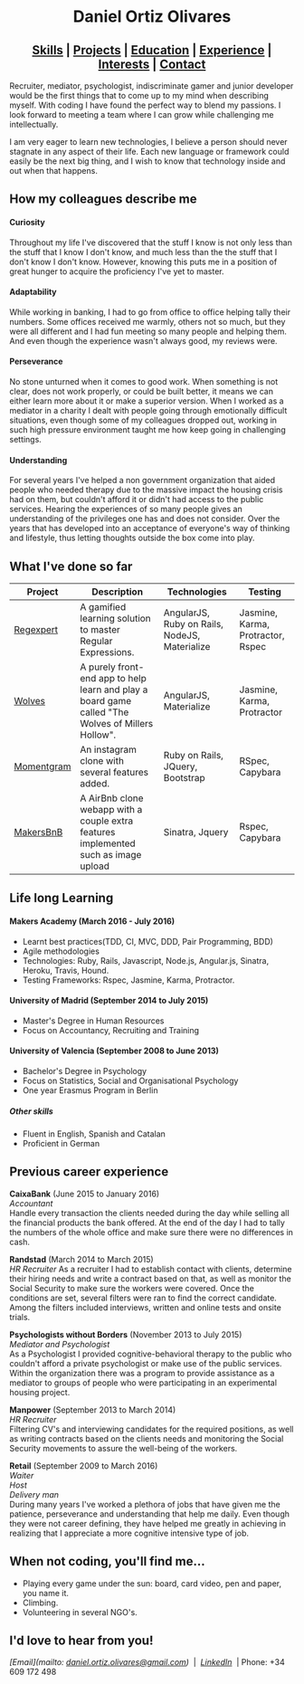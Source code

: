 # <center>Daniel Ortiz Olivares</center>
## <center>[Skills](#skills) | [Projects](#projects)  | [Education](#education) | [Experience](#experience) |  [Interests](#interests) | [Contact](#contact) </center>

Recruiter, mediator, psychologist, indiscriminate gamer and junior developer would be the first things that to come up to my mind when describing myself. With coding I have found the perfect way to blend  my passions. I look forward to meeting a team where I can grow while challenging me intellectually.

I am very eager to learn new technologies, I believe a person should never stagnate in any aspect of their life. Each new language or framework could easily be the next big thing, and I wish to know that technology inside and out when that happens.

## <a name="skills">How my colleagues describe me</a>

#### Curiosity

 Throughout my life I've discovered that the stuff I know is not only less than the stuff that I know I don't know, and much less than the the stuff that I don't know I don't know. However, knowing this puts me in a position of great hunger to acquire the proficiency I've yet to master.

#### Adaptability

 While working in banking, I had to go from office to office helping tally their numbers. Some offices received me warmly, others not so much, but they were all different and I had fun meeting so many people and helping them. And even though the experience wasn't always good, my reviews were.

#### Perseverance

No stone unturned when it comes to good work. When something is not clear, does not work properly, or could be built better, it means we can either learn more about it or make a superior version. When I worked as a mediator in a charity I dealt with people going through emotionally difficult situations, even though some of my colleagues dropped out, working in such high pressure environment taught me how keep going in challenging settings.

#### Understanding

 For several years I've helped a non government organization that aided people who needed therapy due to the massive impact the housing crisis had on them, but couldn't afford it or didn't had access to the public services. Hearing the experiences of so many people gives an understanding of the privileges one has and does not consider. Over the years that has developed into an acceptance of everyone's way of thinking and lifestyle, thus letting thoughts outside the box come into play.

## <a name="projects">What I've done so far</a>

Project | Description | Technologies | Testing
--- | --- | --- | ---
[Regexpert](https://github.com/Vollcode/Regexperts) | A gamified learning solution to master Regular Expressions. | AngularJS, Ruby on Rails, NodeJS, Materialize | Jasmine, Karma, Protractor, Rspec
[Wolves](https://github.com/Vollcode/Werewolves-practice) | A purely front-end app to help learn and play a board game called "The Wolves of Millers Hollow". | AngularJS, Materialize| Jasmine, Karma, Protractor
[Momentgram](https://github.com/Vollcode/instagram-challenge) | An instagram clone with several features added. | Ruby on Rails, JQuery, Bootstrap  |  RSpec, Capybara
[MakersBnB](https://github.com/Vollcode/makers-bnb/tree/testingdatepicker) | A AirBnb clone webapp with a couple extra features implemented such as image upload | Sinatra, Jquery  | Rspec, Capybara

## <a name="education">Life long Learning</a>

#### Makers Academy (March 2016 - July 2016)

- Learnt best practices(TDD, CI, MVC, DDD, Pair Programming, BDD)
- Agile methodologies
- Technologies: Ruby, Rails, Javascript, Node.js, Angular.js, Sinatra, Heroku, Travis, Hound.
- Testing Frameworks: Rspec, Jasmine, Karma, Protractor.

#### University of Madrid (September 2014 to July 2015)

- Master's Degree in Human Resources
- Focus on Accountancy, Recruiting and Training

#### University of Valencia (September 2008 to June 2013)

- Bachelor's Degree in Psychology
- Focus on Statistics, Social and Organisational Psychology
- One year Erasmus Program in Berlin

##### Other skills

- Fluent in English, Spanish and Catalan
- Proficient in German

## <a name="experience">Previous career experience</a>

**CaixaBank** (June 2015 to January 2016)    
*Accountant*  
Handle every transaction the clients needed during the day while selling all the financial products the bank offered. At the end of the day I had to tally the numbers of the whole office and make sure there were no differences in cash.

**Randstad** (March 2014 to March 2015)   
*HR Recruiter*
As a recruiter I had to establish contact with clients, determine their hiring needs and write a contract based on that, as well as monitor the Social Security to make sure the workers were covered. Once the conditions are set, several filters were ran to find the correct candidate. Among the filters included interviews, written and online tests and onsite trials.

**Psychologists without Borders** (November 2013 to July 2015)  
*Mediator and Psychologist*  
As a Psychologist I provided cognitive-behavioral therapy to the public who couldn't afford a private psychologist or make use of the public services. Within the organization there was a program to provide assistance as a mediator to groups of people who were participating in an experimental housing project.

**Manpower** (September 2013 to March 2014)   
*HR Recruiter*  
Filtering CV's and interviewing candidates for the required positions, as well as writing contracts based on the clients needs and monitoring the Social Security movements to assure the well-being of the workers.


**Retail** (September 2009 to March 2016)  
*Waiter*  
*Host*  
*Delivery man*  
During many years I've worked a plethora of jobs that have given me the patience, perseverance and understanding that help me daily. Even though they were not career defining, they have helped me greatly in achieving in realizing that I appreciate a more cognitive intensive type of job.

## <a name="interests">When not coding, you'll find me...</a>
  - Playing every game under the sun: board, card video, pen and paper, you name it.
  - Climbing.
  - Volunteering in several NGO's.

## <a name="contact">I'd love to hear from you!</a>

_[Email](mailto: daniel.ortiz.olivares@gmail.com)_ &nbsp;|&nbsp;
_[LinkedIn](https://uk.linkedin.com/in/www.linkedin.com/in/danielortizolivares)_ &nbsp;|&nbsp;Phone: +34 609 172 498
